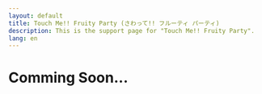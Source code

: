 ```yaml
---
layout: default
title: Touch Me!! Fruity Party (さわって!! フルーティ パーティ)
description: This is the support page for "Touch Me!! Fruity Party".
lang: en
---
```


# **Comming Soon...**
